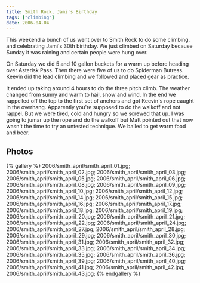 ```yaml
---
title: Smith Rock, Jami's Birthday
tags: ["climbing"]
date: 2006-04-04
---
```

This weekend a bunch of us went over to Smith Rock to do some climbing, and celebrating Jami's 30th birthday.  We just climbed on Saturday because Sunday it was raining and certain people were hung over.

On Saturday we did 5 and 10 gallon buckets for a warm up before heading over Asterisk Pass.  Then there were five of us to do Spiderman Butress.  Keevin did the lead climbing and we followed and placed gear as practice.

It ended up taking around 4 hours to do the three pitch climb.  The weather changed from sunny and warm to hail, snow and wind.  In the end we rappelled off the top to the first set of anchors and got Keevin's rope caught in the overhang.  Apparently you're supposed to do the walkoff and not rappel.  But we were tired, cold and hungry so we screwed that up.  I was going to jumar up the rope and do the walkoff but Matt pointed out that now wasn't the time to try an untested technique.  We bailed to get warm food and beer.


## Photos 

{% gallery %} 
2006/smith_april/smith_april_01.jpg;
2006/smith_april/smith_april_02.jpg;
2006/smith_april/smith_april_03.jpg;
2006/smith_april/smith_april_05.jpg;
2006/smith_april/smith_april_06.jpg;
2006/smith_april/smith_april_08.jpg;
2006/smith_april/smith_april_09.jpg;
2006/smith_april/smith_april_10.jpg;
2006/smith_april/smith_april_12.jpg;
2006/smith_april/smith_april_14.jpg;
2006/smith_april/smith_april_15.jpg;
2006/smith_april/smith_april_16.jpg;
2006/smith_april/smith_april_17.jpg;
2006/smith_april/smith_april_18.jpg;
2006/smith_april/smith_april_19.jpg;
2006/smith_april/smith_april_20.jpg;
2006/smith_april/smith_april_21.jpg;
2006/smith_april/smith_april_22.jpg;
2006/smith_april/smith_april_24.jpg;
2006/smith_april/smith_april_27.jpg;
2006/smith_april/smith_april_28.jpg;
2006/smith_april/smith_april_29.jpg;
2006/smith_april/smith_april_30.jpg;
2006/smith_april/smith_april_31.jpg;
2006/smith_april/smith_april_32.jpg;
2006/smith_april/smith_april_33.jpg;
2006/smith_april/smith_april_34.jpg;
2006/smith_april/smith_april_35.jpg;
2006/smith_april/smith_april_36.jpg;
2006/smith_april/smith_april_39.jpg;
2006/smith_april/smith_april_40.jpg;
2006/smith_april/smith_april_41.jpg;
2006/smith_april/smith_april_42.jpg;
2006/smith_april/smith_april_43.jpg;
{% endgallery %}

